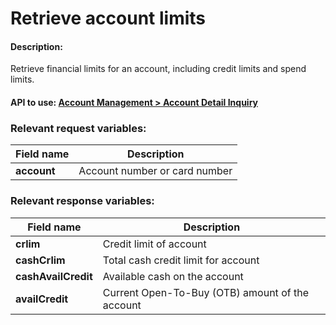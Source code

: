 Retrieve account limits
=======================

#### Description:

Retrieve financial limits for an account, including credit limits and spend limits.


#### API to use: [Account Management > Account Detail Inquiry](https://docs.firstdata.com/org/global/docs/api#account-detail-inquiry-v3)


### Relevant request variables:

| Field name   | Description                   |
|--------------|-------------------------------|
| **account**  | Account number or card number |

### Relevant response variables:

| Field name          | Description                                     |
|---------------------|-------------------------------------------------|
| **crlim**           | Credit limit of account                         |
| **cashCrlim**       | Total cash credit limit for account             |
| **cashAvailCredit** | Available cash on the account                   |
| **availCredit**     | Current Open-To-Buy (OTB) amount of the account |
